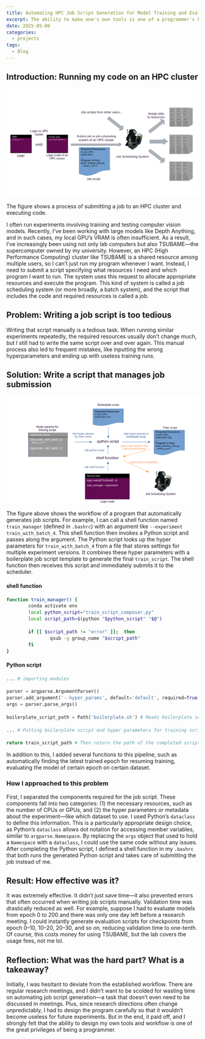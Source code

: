```yaml
---
title: Automating HPC Job Script Generation for Model Training and Evaluation
excerpt: The ability to make one's own tools is one of a programmer's biggest strengths.
date: 2025-05-06
categories:
  - projects
tags:
  - Blog
---
```

## Introduction: Running my code on an HPC cluster

![job_scheduling_system](/assets/job_scheduling_system.png)

The figure shows a process of submitting a job to an HPC cluster and executing code.

I often run experiments involving training and testing computer vision models. Recently, I’ve been working with large models like Depth Anything, and in such cases, my local GPU’s VRAM is often insufficient. As a result, I’ve increasingly been using not only lab computers but also TSUBAME—the supercomputer owned by my university. However, an HPC (High Performance Computing) cluster like TSUBAME is a shared resource among multiple users, so I can’t just run my program whenever I want. Instead, I need to submit a script specifying what resources I need and which program I want to run. The system uses this request to allocate appropriate resources and execute the program. This kind of system is called a job scheduling system (or more broadly, a batch system), and the script that includes the code and required resources is called a job.
## Problem: Writing a job script is too tedious
Writing that script manually is a tedious task. When running similar experiments repeatedly, the required resources usually don’t change much, but I still had to write the same script over and over again. This manual process also led to frequent mistakes, like inputting the wrong hyperparameters and ending up with useless training runs.
## Solution: Write a script that manages job submission

![job_scheduling_system](/assets/HPC_job_script_generator.png)

The figure above shows the workflow of a program that automatically generates job scripts. For example, I can call a shell function named `train_manager` (defined in `.bashrc`) with an argument like `--experiment train_with_batch_4`. This shell function then invokes a Python script and passes along the argument. The Python script looks up the hyper parameters for `train_with_batch_4` from a file that stores settings for multiple experiment versions. It combines these hyper parameters with a boilerplate job script template to generate the final `train_script`. The shell function then receives this script and immediately submits it to the scheduler.
#### shell function
```bash
function train_manager() {
        conda activate env
        local python_script="train_script_composer.py"
        local script_path=$(python "$python_script" "$@")

        if [[ $script_path != "error" ]];  then
                qsub -g group_name "$script_path"
        fi
}
```
#### Python script
``` python
... # importing modules

parser = argparse.ArgumentParser()
parser.add_argument('--hyper_params', default='default', required=True, help="name of your experiment") # Takes an argument from shell function
args = parser.parse_args()

boilerplate_script_path = Path('boilerplate.sh') # Reads boilerplate script

... # Putting boilerplate script and hyper parameters for training script arugment together

return train_script_path # Then return the path of the completed script

```
In addition to this, I added several functions to this pipeline, such as automatically finding the latest trained epoch for resuming training, evaluating the model of certain epoch on certain dataset.
### How I approached to this problem
First, I separated the components required for the job script. These components fall into two categories: (1) the necessary resources, such as the number of CPUs or GPUs, and (2) the hyper parameters or metadata about the experiment—like which dataset to use. I used Python’s `dataclass` to define this information. This is a particularly appropriate design choice, as Python’s `dataclass` allows dot notation for accessing member variables, similar to `argparse.Namespace`. By replacing the `args` object that used to hold a `Namespace` with a `dataclass`, I could use the same code without any issues. After completing the Python script, I defined a shell function in my `.bashrc` that both runs the generated Python script and takes care of submitting the job instead of me. 
## Result: How effective was it?
It was extremely effective. It didn’t just save time—it also prevented errors that often occurred when writing job scripts manually. Validation time was drastically reduced as well. For example, suppose I had to evaluate models from epoch 0 to 200 and there was only one day left before a research meeting. I could instantly generate evaluation scripts for checkpoints from epoch 0–10, 10–20, 20–30, and so on, reducing validation time to one-tenth. Of course, this costs money for using TSUBAME, but the lab covers the usage fees, not me lol.
## Reflection: What was the hard part? What is a takeaway?
Initially, I was hesitant to deviate from the established workflow. There are regular research meetings, and I didn’t want to be scolded for wasting time on automating job script generation—a task that doesn’t even need to be discussed in meetings. Plus, since research directions often change unpredictably, I had to design the program carefully so that it wouldn’t become useless for future experiments. But in the end, it paid off, and I strongly felt that the ability to design my own tools and workflow is one of the great privileges of being a programmer.